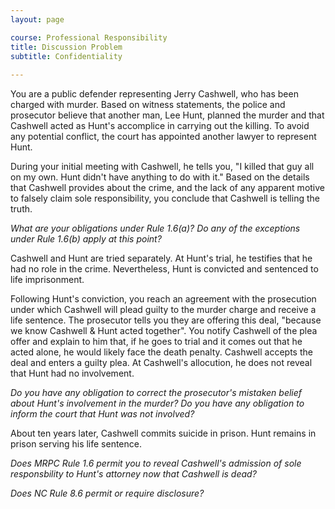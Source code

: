 ```yaml
---
layout: page

course: Professional Responsibility
title: Discussion Problem
subtitle: Confidentiality
    
---
```


You are a public defender representing Jerry Cashwell, who has been charged with murder. Based on witness statements, the police and prosecutor believe that another man, Lee Hunt, planned the murder and that Cashwell acted as Hunt's accomplice in carrying out the killing. To avoid any potential conflict, the court has appointed another lawyer to represent Hunt. 

During your initial meeting with Cashwell, he tells you, "I killed that guy all on my own. Hunt didn't have anything to do with it." Based on the details that Cashwell provides about the crime, and the lack of any apparent motive to falsely claim sole responsibility, you conclude that Cashwell is telling the truth. 

_What are your obligations under Rule 1.6(a)? Do any of the exceptions under Rule 1.6(b) apply at this point?_

Cashwell and Hunt are tried separately. At Hunt's trial, he testifies that he had no role in the crime. Nevertheless, Hunt is convicted and sentenced to life imprisonment. 

Following Hunt's conviction, you reach an agreement with the prosecution under which Cashwell will plead guilty to the murder charge and receive a life sentence. The prosecutor tells you they are offering this deal, "because we know Cashwell & Hunt acted together". You notify Cashwell of the plea offer and explain to him that, if he goes to trial and it comes out that he acted alone, he would likely face the death penalty. Cashwell accepts the deal and enters a guilty plea. At Cashwell's allocution, he does not reveal that Hunt had no involvement. 

_Do you have any obligation to correct the prosecutor's mistaken belief about Hunt's involvement in the murder? Do you have any obligation to inform the court that Hunt was not involved?_

About ten years later, Cashwell commits suicide in prison. Hunt remains in prison serving his life sentence. 

_Does MRPC Rule 1.6 permit you to reveal Cashwell's admission of sole responsbility to Hunt's attorney now that Cashwell is dead?_ 

_Does NC Rule 8.6 permit or require disclosure?_

